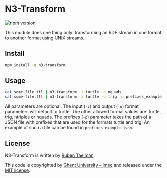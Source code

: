 # N3-Transform
[![npm version](https://badge.fury.io/js/n3-transform.svg)](https://www.npmjs.com/package/n3-transform)

This module does one thing only: transforming an RDF stream in one format to another format using UNIX streams.

## Install

```bash
npm install -g n3-transform
```

## Usage

```bash
cat some-file.ttl | n3-transform -i turtle -o nquads
cat some-file.ttl | n3-transform -i turtle -o trig -p prefixes_example.json
```

All parameters are optional.
The input (`-i`) and output (`-o`) format parameters will default to turtle.
The other allowed format values are: turtle, trig, ntriples or nquads.
The prefixes (`-p`) parameter takes the path of a JSON file with prefixes that are used for the formats turtle and trig.
An example of such a file can be found in `prefixes_example.json`.


## License
N3-Transform is written by [Ruben Taelman](http://www.rubensworks.net/).

This code is copyrighted by [Ghent University – imec](http://idlab.ugent.be/)
and released under the [MIT license](http://opensource.org/licenses/MIT).

